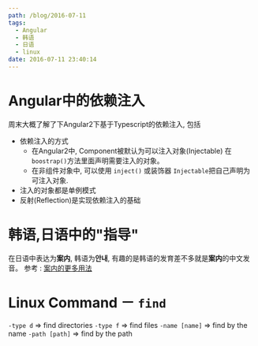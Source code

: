 ```yaml
---
path: /blog/2016-07-11
tags:
  - Angular
  - 韩语
  - 日语
  - linux
date: 2016-07-11 23:40:14
---
```



Angular中的依赖注入
===
周末大概了解了下Angular2下基于Typescript的依赖注入, 包括
- 依赖注入的方式
  - 在Angular2中, Component被默认为可以注入对象(Injectable)
    在`boostrap()`方法里面声明需要注入的对象。
  - 在非组件对象中, 可以使用 `inject()` 或装饰器 `Injectable`把自己声明为可注入对象.
- 注入的对象都是单例模式
- 反射(Reflection)是实现依赖注入的基础

韩语,日语中的"指导"
====
在日语中表达为**案内**, 韩语为**안내**, 有趣的是韩语的发育差不多就是**案内**的中文发音。
参考 :
[案内的更多用法](http://zhidao.baidu.com/link?url=adYzwhg6uODhC9fpu6WMfJAot1fnQDiahqHoAWYqq3N3xTT_S052yLKc1-9KHBf40Yp2-6hIyFMWoW0fCopUE_)


Linux Command － `find`
===
`-type d` => find directories
`-type f` => find files
`-name [name]` => find by the name
`-path [path]` => find by the path
